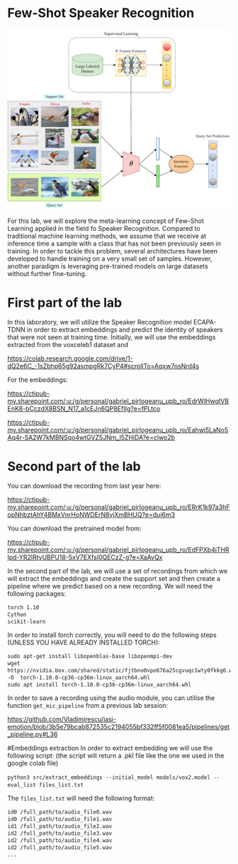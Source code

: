 # Few-Shot Speaker Recognition

![alt text](https://github.com/gabitza-tech/iasi_lab_sr/blob/main/few-shot.png?raw=true)

For this lab, we will explore the meta-learning concept of Few-Shot Learning applied in the field fo Speaker Recognition. Compared to traditional machine learning methods, we assume that we receive at inference time a sample with a class that has not been previously seen in training. In order to tackle this problem, several architectures have been developed to handle training on a very small set of samples. However, another paradigm is leveraging pre-trained models on large datasets without further fine-tuning.

# First part of the lab
In this laboratory, we will utilize the Speaker Recognition model ECAPA-TDNN in order to extract embeddings and predict the identity of speakers that were not seen at training time. Initially, we will use the embeddings extracted from the voxceleb1 dataset and 

https://colab.research.google.com/drive/1-dQ2e6C_-1sZbhp65g92asmpgRk7CyP4#scrollTo=Aqxw7osNrd4s

For the embeddings:

https://ctipub-my.sharepoint.com/:u:/g/personal/gabriel_pirlogeanu_upb_ro/EdrWlHwqIVBEnK8-bCczdX8BSN_N17_a1cEJn6QP8EfIIg?e=fPLtco

https://ctipub-my.sharepoint.com/:u:/g/personal/gabriel_pirlogeanu_upb_ro/Eahwi5LaNo5Aq4r-SA2W7kMBNSqo4wtGVZ5JNm_l5ZHiDA?e=clwo2b

# Second part of the lab
You can download the recording from last year here:

https://ctipub-my.sharepoint.com/:u:/g/personal/gabriel_pirlogeanu_upb_ro/ERrK1k97a3hFopNhbztAhY4BMxVnrHoNWDErN8vjXmBHUQ?e=duj6m3


You can download the pretrained model from:

https://ctipub-my.sharepoint.com/:u:/g/personal/gabriel_pirlogeanu_upb_ro/EdFPXb4iTHRIpd-YR2lRtyUBPU18-5xV7EXfsI0QECzZ-g?e=XaAvQx

In the second part of the lab, we will use a set of recordings from which we will extract the embeddings and create the support set and then create a pipeline where we predict based on a new recording. We will need the following packages:

```
torch 1.10
Cython
scikit-learn
```

In order to install torch correctly, you will need to do the following steps (UNLESS YOU HAVE ALREADY INSTALLED TORCH):

```
sudo apt-get install libopenblas-base libopenmpi-dev
wget https://nvidia.box.com/shared/static/fjtbno0vpo676a25cgvuqc1wty0fkkg6.whl -O  torch-1.10.0-cp36-cp36m-linux_aarch64.whl
sudo apt install torch-1.10.0-cp36-cp36m-linux_aarch64.whl

```

In order to save a recording using the audio module, you can utilise the function `get_mic_pipeline` from a previous lab session:

https://github.com/Vladimirescu/iasi-emotion/blob/3b5e79bcab872535c2194055bf332ff5f0081ea5/pipelines/get_pipeline.py#L36

#Embeddings extraction
In order to extract embedding we will use the following script: (the script will return a .pkl file like the one we used in the google colab file)

`python3 src/extract_embeddings --initial_model models/vox2.model --eval_list files_list.txt`

The `files_list.txt` will need the following format:
```
id0 /full_path/to/audio_file0.wav
id0 /full_path/to/audio_file1.wav
id1 /full_path/to/audio_file2.wav
id2 /full_path/to/audio_file3.wav
id2 /full_path/to/audio_file4.wav
id2 /full_path/to/audio_file5.wav
...
```


